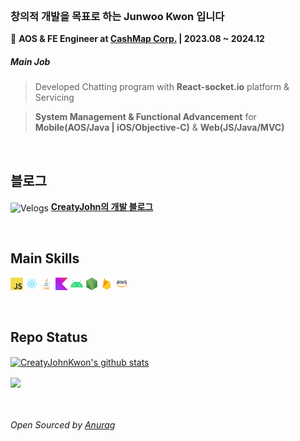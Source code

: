 
<br />

### 창의적 개발을 목표로 하는 **Junwoo Kwon** 입니다

💼 **AOS & FE Engineer at [CashMap Corp.](http://cashmap.kr/) | 2023.08 ~ 2024.12**

##### Main Job
> Developed Chatting program with **React-socket.io** platform & Servicing

> **System Management & Functional Advancement** for **Mobile(AOS/Java | iOS/Objective-C)** & **Web(JS/Java/MVC)**

<br />

## **블로그**

<img src="https://velog.velcdn.com/images/creatyjohn/post/719ba2e8-40dc-4da9-8843-324dbeb37515/image.png" height="20" width="20" align="center" alt="Velogs"> **[CreatyJohn의 개발 블로그](https://velog.io/@creatyjohn/posts)**

<br />

## **Main Skills**

<code><img height="20" alt="javascript" src="https://raw.githubusercontent.com/github/explore/80688e429a7d4ef2fca1e82350fe8e3517d3494d/topics/javascript/javascript.png"></code>
<code><img height="20" alt="react" src="https://raw.githubusercontent.com/github/explore/80688e429a7d4ef2fca1e82350fe8e3517d3494d/topics/react/react.png"></code>
<code><img height="20" alt="java" src="https://raw.githubusercontent.com/github/explore/80688e429a7d4ef2fca1e82350fe8e3517d3494d/topics/java/java.png"></code>
<code><img height="20" alt="kotlin" src="https://raw.githubusercontent.com/github/explore/80688e429a7d4ef2fca1e82350fe8e3517d3494d/topics/kotlin/kotlin.png"></code>
<code><img height="20" alt="android" src="https://raw.githubusercontent.com/github/explore/80688e429a7d4ef2fca1e82350fe8e3517d3494d/topics/android/android.png"></code>
<code><img height="20" alt="nodejs" src="https://raw.githubusercontent.com/github/explore/80688e429a7d4ef2fca1e82350fe8e3517d3494d/topics/nodejs/nodejs.png"></code>
<code><img height="20" alt="firebase" src="https://raw.githubusercontent.com/github/explore/80688e429a7d4ef2fca1e82350fe8e3517d3494d/topics/firebase/firebase.png"></code>
<code><img height="20" alt="aws" src="https://raw.githubusercontent.com/github/explore/80688e429a7d4ef2fca1e82350fe8e3517d3494d/topics/aws/aws.png"></code>

<br />

## **Repo Status**

<a href="https://github.com/anuraghazra/github-readme-stats"><img align="center" src="https://github-readme-stats.vercel.app/api?username=CreatyJohnKwon&show_icons=true&include_all_commits=true&theme=buefy&hide_border=true" alt="CreatyJohnKwon's github stats" /></a>

<a href="https://github.com/anuraghazra/github-readme-stats"><img align="center" src="https://github-readme-stats.vercel.app/api/top-langs/?username=CreatyJohnKwon&layout=compact&theme=buefy&hide_border=true" /></a>

<br />

<!--## Top Repositories

<a href="https://github.com/CreatyJohnKwon/github-readme-stats">
  <img align="center" src="https://github-readme-stats.vercel.app/api/pin/?username=CreatyJohnKwon&repo=github-readme-stats&theme=buefy" />
</a>
<a href="https://github.com/CreatyJohnKwon/CreatyJohnKwon.github.io">
  <img align="center" src="https://github-readme-stats.vercel.app/api/pin/?username=CreatyJohnKwon&repo=CreatyJohnKwon.github.io&theme=buefy" />
</a>-->

<!-- [![BOJ Profile](http://mazassumnida.wtf/api/v2/generate_badge?boj=CreatyJohn)](https://solved.ac/CreatyJohn) -->

###### Open Sourced by [Anurag](https://anuraghazra.github.io)
